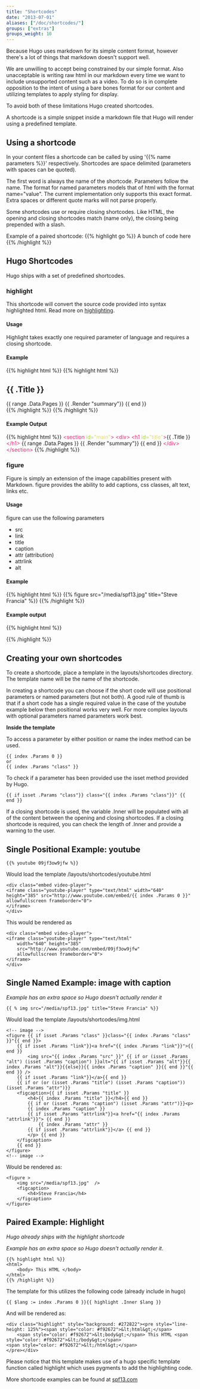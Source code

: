 ```yaml
---
title: "Shortcodes"
date: "2013-07-01"
aliases: ["/doc/shortcodes/"]
groups: ["extras"]
groups_weight: 10
---
```


Because Hugo uses markdown for its simple content format, however there's a lot
of things that markdown doesn't support well.

We are unwilling to accept being constrained by our simple format. Also
unacceptable is writing raw html in our markdown every time we want to include
unsupported content such as a video. To do so is in complete opposition to the
intent of using a bare bones format for our content and utilizing templates to
apply styling for display.

To avoid both of these limitations Hugo created shortcodes.

A shortcode is a simple snippet inside a markdown file that Hugo will render
using a predefined template.

## Using a shortcode

In your content files a shortcode can be called by using '{{&#37; name parameters
%}}' respectively. Shortcodes are space delimited (parameters with spaces
can be quoted).

The first word is always the name of the shortcode. Parameters follow the name.
The format for named parameters models that of html with the format
name="value". The current implementation only supports this exact format. Extra
spaces or different quote marks will not parse properly.

Some shortcodes use or require closing shortcodes. Like HTML, the opening and closing
shortcodes match (name only), the closing being prepended with a slash.

Example of a paired shortcode:
{{&#37; highlight go %}} A bunch of code here {{&#37; /highlight %}} 


## Hugo Shortcodes

Hugo ships with a set of predefined shortcodes.

### highlight

This shortcode will convert the source code provided into syntax highlighted
html. Read more on [highlighting](/extras/highlighting).

#### Usage
Highlight takes exactly one required parameter of language and requires a
closing shortcode.

#### Example
{{% highlight html %}}
    {{&#37; highlight html %}}
    <section id="main">
      <div>
       <h1 id="title">{{ .Title }}</h1>
        {{ range .Data.Pages }}
            {{ .Render "summary"}}
        {{ end }}
      </div>
    </section>
    {{&#37; /highlight %}}
{{% /highlight %}}


#### Example Output

{{% highlight html %}}
    <span style="color: #f92672">&lt;section</span> <span style="color: #a6e22e">id=</span><span style="color: #e6db74">&quot;main&quot;</span><span style="color: #f92672">&gt;</span>
      <span style="color: #f92672">&lt;div&gt;</span>
       <span style="color: #f92672">&lt;h1</span> <span style="color: #a6e22e">id=</span><span style="color: #e6db74">&quot;title&quot;</span><span style="color: #f92672">&gt;</span>{{ .Title }}<span style="color: #f92672">&lt;/h1&gt;</span>
        {{ range .Data.Pages }}
            {{ .Render &quot;summary&quot;}}
        {{ end }}
      <span style="color: #f92672">&lt;/div&gt;</span>
    <span style="color: #f92672">&lt;/section&gt;</span>
{{% /highlight %}}

### figure
Figure is simply an extension of the image capabilities present with Markdown.
figure provides the ability to add captions, css classes, alt text, links etc.

#### Usage

figure can use the following parameters

 * src
 * link
 * title
 * caption
 * attr (attribution)
 * attrlink
 * alt

#### Example

{{% highlight html %}}
    {{&#37; figure src="/media/spf13.jpg" title="Steve Francia" %}}
{{% /highlight %}}

#### Example output

{{% highlight html %}}

{{% /highlight %}}

## Creating your own shortcodes

To create a shortcode, place a template in the layouts/shortcodes directory. The
template name will be the name of the shortcode.

In creating a shortcode you can choose if the short code will use positional
parameters or named parameters (but not both). A good rule of thumb is that if a
short code has a single required value in the case of the youtube example below
then positional works very well. For more complex layouts with optional
parameters named parameters work best.

**Inside the template**

To access a parameter by either position or name the index method can be used.

    {{ index .Params 0 }}
    or
    {{ index .Params "class" }}

To check if a parameter has been provided use the isset method provided by Hugo.

    {{ if isset .Params "class"}} class="{{ index .Params "class"}}" {{ end }}

If a closing shortcode is used, the variable .Inner will be populated with all
of the content between the opening and closing shortcodes. If a closing
shortcode is required, you can check the length of .Inner and provide a warning
to the user.

## Single Positional Example: youtube

    {{% youtube 09jf3ow9jfw %}}

Would load the template /layouts/shortcodes/youtube.html

    <div class="embed video-player">
    <iframe class="youtube-player" type="text/html" width="640" height="385" src="http://www.youtube.com/embed/{{ index .Params 0 }}" allowfullscreen frameborder="0">
    </iframe>
    </div>

This would be rendered as 

    <div class="embed video-player">
    <iframe class="youtube-player" type="text/html"
        width="640" height="385" 
        src="http://www.youtube.com/embed/09jf3ow9jfw"
        allowfullscreen frameborder="0">
    </iframe>
    </div>

## Single Named Example: image with caption
*Example has an extra space so Hugo doesn't actually render it*

    {{ % img src="/media/spf13.jpg" title="Steve Francia" %}}

Would load the template /layouts/shortcodes/img.html

    <!-- image -->
    <figure {{ if isset .Params "class" }}class="{{ index .Params "class" }}"{{ end }}>
        {{ if isset .Params "link"}}<a href="{{ index .Params "link"}}">{{ end }}
            <img src="{{ index .Params "src" }}" {{ if or (isset .Params "alt") (isset .Params "caption") }}alt="{{ if isset .Params "alt"}}{{ index .Params "alt"}}{{else}}{{ index .Params "caption" }}{{ end }}"{{ end }} />
        {{ if isset .Params "link"}}</a>{{ end }}
        {{ if or (or (isset .Params "title") (isset .Params "caption")) (isset .Params "attr")}}
        <figcaption>{{ if isset .Params "title" }}
            <h4>{{ index .Params "title" }}</h4>{{ end }}
            {{ if or (isset .Params "caption") (isset .Params "attr")}}<p>
            {{ index .Params "caption" }}
            {{ if isset .Params "attrlink"}}<a href="{{ index .Params "attrlink"}}"> {{ end }}
                {{ index .Params "attr" }}
            {{ if isset .Params "attrlink"}}</a> {{ end }}
            </p> {{ end }}
        </figcaption>
        {{ end }}
    </figure>
    <!-- image -->

Would be rendered as:

    <figure >
        <img src="/media/spf13.jpg"  />
        <figcaption>
            <h4>Steve Francia</h4>
        </figcaption>
    </figure>

## Paired Example: Highlight
*Hugo already ships with the highlight shortcode*

*Example has an extra space so Hugo doesn't actually render it*.

    {{% highlight html %}}
    <html>
        <body> This HTML </body>
    </html>
    {{% /highlight %}}

The template for this utilizes the following code (already include in hugo)

    {{ $lang := index .Params 0 }}{{ highlight .Inner $lang }}

And will be rendered as:

    <div class="highlight" style="background: #272822"><pre style="line-height: 125%"><span style="color: #f92672">&lt;html&gt;</span>
        <span style="color: #f92672">&lt;body&gt;</span> This HTML <span style="color: #f92672">&lt;/body&gt;</span>
    <span style="color: #f92672">&lt;/html&gt;</span>
    </pre></div>

Please notice that this template makes use of a hugo specific template function
called highlight which uses pygments to add the highlighting code.

More shortcode examples can be found at [spf13.com](https://github.com/spf13/spf13.com/tree/master/layouts/shortcodes)
